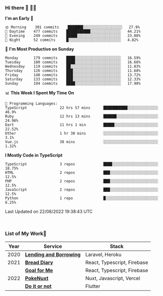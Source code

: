### Hi there 👋 🧑‍💻



<!--START_SECTION:waka-->
**I'm an Early 🐤** 

```text
🌞 Morning    301 commits    ███████░░░░░░░░░░░░░░░░░░   27.9% 
🌆 Daytime    477 commits    ███████████░░░░░░░░░░░░░░   44.21% 
🌃 Evening    249 commits    █████░░░░░░░░░░░░░░░░░░░░   23.08% 
🌙 Night      52 commits     █░░░░░░░░░░░░░░░░░░░░░░░░   4.82%

```
📅 **I'm Most Productive on Sunday** 

```text
Monday       179 commits    ████░░░░░░░░░░░░░░░░░░░░░   16.59% 
Tuesday      180 commits    ████░░░░░░░░░░░░░░░░░░░░░   16.68% 
Wednesday    119 commits    ██░░░░░░░░░░░░░░░░░░░░░░░   11.03% 
Thursday     126 commits    ███░░░░░░░░░░░░░░░░░░░░░░   11.68% 
Friday       148 commits    ███░░░░░░░░░░░░░░░░░░░░░░   13.72% 
Saturday     133 commits    ███░░░░░░░░░░░░░░░░░░░░░░   12.33% 
Sunday       194 commits    ████░░░░░░░░░░░░░░░░░░░░░   17.98%

```


📊 **This Week I Spent My Time On** 

```text
💬 Programming Languages: 
TypeScript               22 hrs 57 mins      ███████████░░░░░░░░░░░░░░   46.9% 
Ruby                     12 hrs 13 mins      ██████░░░░░░░░░░░░░░░░░░░   24.96% 
Dart                     11 hrs 1 min        █████░░░░░░░░░░░░░░░░░░░░   22.52% 
Other                    1 hr 30 mins        ░░░░░░░░░░░░░░░░░░░░░░░░░   3.1% 
Vue.js                   38 mins             ░░░░░░░░░░░░░░░░░░░░░░░░░   1.32%

```

**I Mostly Code in TypeScript** 

```text
TypeScript               3 repos             ████░░░░░░░░░░░░░░░░░░░░░   18.75% 
HTML                     2 repos             ███░░░░░░░░░░░░░░░░░░░░░░   12.5% 
PHP                      2 repos             ███░░░░░░░░░░░░░░░░░░░░░░   12.5% 
JavaScript               2 repos             ███░░░░░░░░░░░░░░░░░░░░░░   12.5% 
Python                   1 repo              █░░░░░░░░░░░░░░░░░░░░░░░░   6.25%

```



 Last Updated on 22/08/2022 19:38:43 UTC
<!--END_SECTION:waka-->


<br />

### List of My Work🚀

| Year | Service | Stack |
|--|--|--|
| 2020 | [**Lending and Borrowing**](https://lending-and-borrowing.herokuapp.com/) | Laravel, Heroku |
| 2021 | [**Bread Diary**](https://bread-diary-web.web.app/) | React, Typescript, Firebase |
|  | [**Goal for Me**](https://goal-for-me.web.app/) | React, Typescript, Firebase |
| 2022 | [**PokeNuxt**](https://pokenuxt.vercel.app/) | Nuxt, Javascript, Vercel |
|  | [**Do it or not**](https://apps.apple.com/jp/app/do-it-or-not/id1613818865) | Flutter |